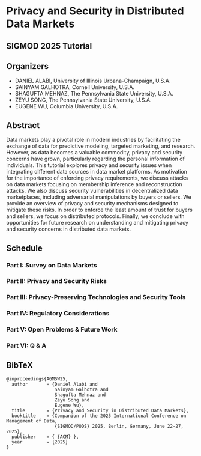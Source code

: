 # Privacy and Security in Distributed Data Markets

## SIGMOD 2025 Tutorial

## Organizers
* DANIEL ALABI, University of Illinois Urbana-Champaign, U.S.A.
* SAINYAM GALHOTRA, Cornell University, U.S.A.
* SHAGUFTA MEHNAZ, The Pennsylvania State University, U.S.A.
* ZEYU SONG, The Pennsylvania State University, U.S.A.
* EUGENE WU, Columbia University, U.S.A.

## Abstract

Data markets play a pivotal role in modern industries by facilitating the exchange of data for predictive
modeling, targeted marketing, and research. However, as data becomes a valuable commodity, privacy and
security concerns have grown, particularly regarding the personal information of individuals. This tutorial
explores privacy and security issues when integrating different data sources in data market platforms.
As motivation for the importance of enforcing privacy requirements, we discuss attacks on data markets
focusing on membership inference and reconstruction attacks. We also discuss security vulnerabilities in
decentralized data marketplaces, including adversarial manipulations by buyers or sellers. We provide an
overview of privacy and security mechanisms designed to mitigate these risks. In order to enforce the
least amount of trust for buyers and sellers, we focus on distributed protocols. Finally, we conclude with
opportunities for future research on understanding and mitigating privacy and security concerns in distributed
data markets.

## Schedule

### Part I: Survey on Data Markets

### Part II: Privacy and Security Risks

### Part III: Privacy-Preserving Technologies and Security Tools

### Part IV: Regulatory Considerations

### Part V: Open Problems & Future Work

### Part VI: Q & A

## BibTeX

```
@inproceedings{AGMSW25,
  author       = {Daniel Alabi and
                  Sainyam Galhotra and
                  Shagufta Mehnaz and
                  Zeyu Song and
                  Eugene Wu},
  title        = {Privacy and Security in Distributed Data Markets},
  booktitle    = {Companion of the 2025 International Conference on Management of Data,
                  {SIGMOD/PODS} 2025, Berlin, Germany, June 22-27, 2025},
  publisher    = { {ACM} },
  year         = {2025}
}
```

